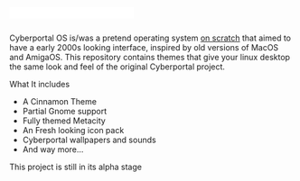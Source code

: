 # ![Cyberportal](https://github.com/WindowsXP95/CyberportalUI/blob/main/src/Extras/Bootup/cyberportal.png)

Cyberportal OS is/was a pretend operating system [on scratch](https://scratch.mit.edu/projects/237030105/) that aimed to have a early 2000s looking interface, inspired by old versions of MacOS and AmigaOS. This repository contains themes that give your linux desktop the same look and feel of the original Cyberportal project.

What It includes

- A Cinnamon Theme
- Partial Gnome support
- Fully themed Metacity
- An Fresh looking icon pack
- Cyberportal wallpapers and sounds
- And way more...

This project is still in its alpha stage

